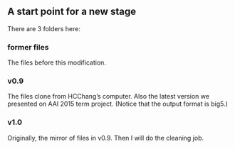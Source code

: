 A start point for a new stage
-----------------------------
There are 3 folders here:

### former files
The files before this modification.

### v0.9
The files clone from HCChang’s computer. Also the latest version we presented on AAI 2015 term project.
(Notice that the output format is big5.)

### v1.0
Originally, the mirror of files in v0.9. Then I will do the cleaning job.
